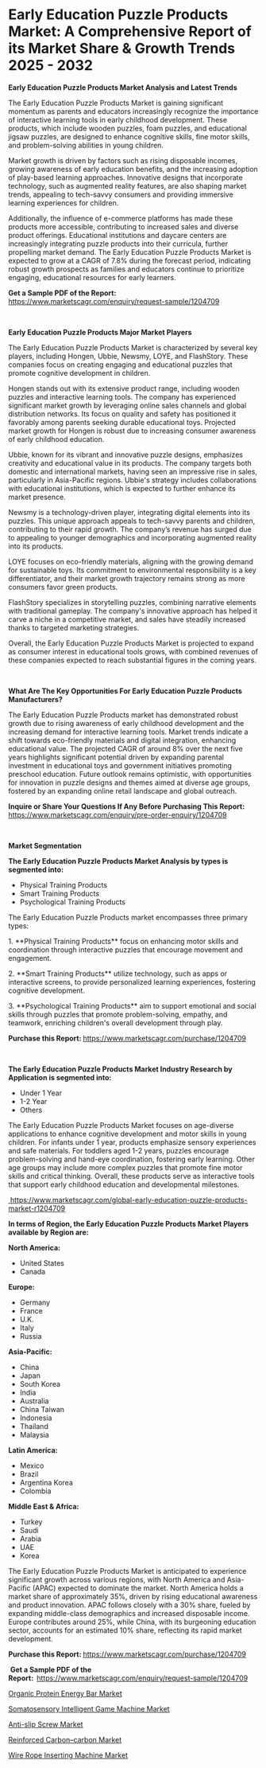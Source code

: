 <p><h1>Early Education Puzzle Products Market: A Comprehensive Report of its Market Share & Growth Trends 2025 - 2032</h1></p><p><strong>Early Education Puzzle Products Market Analysis and Latest Trends</strong></p>
<p><p>The Early Education Puzzle Products Market is gaining significant momentum as parents and educators increasingly recognize the importance of interactive learning tools in early childhood development. These products, which include wooden puzzles, foam puzzles, and educational jigsaw puzzles, are designed to enhance cognitive skills, fine motor skills, and problem-solving abilities in young children.</p><p>Market growth is driven by factors such as rising disposable incomes, growing awareness of early education benefits, and the increasing adoption of play-based learning approaches. Innovative designs that incorporate technology, such as augmented reality features, are also shaping market trends, appealing to tech-savvy consumers and providing immersive learning experiences for children.</p><p>Additionally, the influence of e-commerce platforms has made these products more accessible, contributing to increased sales and diverse product offerings. Educational institutions and daycare centers are increasingly integrating puzzle products into their curricula, further propelling market demand. The Early Education Puzzle Products Market is expected to grow at a CAGR of 7.8% during the forecast period, indicating robust growth prospects as families and educators continue to prioritize engaging, educational resources for early learners.</p></p>
<p><strong>Get a Sample PDF of the Report:&nbsp;</strong> <a href="https://www.marketscagr.com/enquiry/request-sample/1204709?utm_campaign=2010&utm_medium=2&utm_source=Github&utm_content=ia&utm_term=26032025&utm_id=early-education-puzzle-products">https://www.marketscagr.com/enquiry/request-sample/1204709</a></p>
<p>&nbsp;</p>
<p><strong>Early Education Puzzle Products Major Market Players</strong></p>
<p><p>The Early Education Puzzle Products Market is characterized by several key players, including Hongen, Ubbie, Newsmy, LOYE, and FlashStory. These companies focus on creating engaging and educational puzzles that promote cognitive development in children.</p><p>Hongen stands out with its extensive product range, including wooden puzzles and interactive learning tools. The company has experienced significant market growth by leveraging online sales channels and global distribution networks. Its focus on quality and safety has positioned it favorably among parents seeking durable educational toys. Projected market growth for Hongen is robust due to increasing consumer awareness of early childhood education.</p><p>Ubbie, known for its vibrant and innovative puzzle designs, emphasizes creativity and educational value in its products. The company targets both domestic and international markets, having seen an impressive rise in sales, particularly in Asia-Pacific regions. Ubbie's strategy includes collaborations with educational institutions, which is expected to further enhance its market presence.</p><p>Newsmy is a technology-driven player, integrating digital elements into its puzzles. This unique approach appeals to tech-savvy parents and children, contributing to their rapid growth. The company’s revenue has surged due to appealing to younger demographics and incorporating augmented reality into its products.</p><p>LOYE focuses on eco-friendly materials, aligning with the growing demand for sustainable toys. Its commitment to environmental responsibility is a key differentiator, and their market growth trajectory remains strong as more consumers favor green products.</p><p>FlashStory specializes in storytelling puzzles, combining narrative elements with traditional gameplay. The company's innovative approach has helped it carve a niche in a competitive market, and sales have steadily increased thanks to targeted marketing strategies.</p><p>Overall, the Early Education Puzzle Products Market is projected to expand as consumer interest in educational tools grows, with combined revenues of these companies expected to reach substantial figures in the coming years.</p></p>
<p>&nbsp;</p>
<p><strong>What Are The Key Opportunities For Early Education Puzzle Products Manufacturers?</strong></p>
<p><p>The Early Education Puzzle Products market has demonstrated robust growth due to rising awareness of early childhood development and the increasing demand for interactive learning tools. Market trends indicate a shift towards eco-friendly materials and digital integration, enhancing educational value. The projected CAGR of around 8% over the next five years highlights significant potential driven by expanding parental investment in educational toys and government initiatives promoting preschool education. Future outlook remains optimistic, with opportunities for innovation in puzzle designs and themes aimed at diverse age groups, fostered by an expanding online retail landscape and global outreach.</p></p>
<p><strong>Inquire or Share Your Questions If Any Before Purchasing This Report:</strong> <a href="https://www.marketscagr.com/enquiry/pre-order-enquiry/1204709?utm_campaign=2010&utm_medium=2&utm_source=Github&utm_content=ia&utm_term=26032025&utm_id=early-education-puzzle-products">https://www.marketscagr.com/enquiry/pre-order-enquiry/1204709</a></p>
<p>&nbsp;</p>
<p><strong>Market Segmentation</strong></p>
<p><strong>The Early Education Puzzle Products Market Analysis by types is segmented into:</strong></p>
<p><ul><li>Physical Training Products</li><li>Smart Training Products</li><li>Psychological Training Products</li></ul></p>
<p><p>The Early Education Puzzle Products market encompasses three primary types: </p><p>1. **Physical Training Products** focus on enhancing motor skills and coordination through interactive puzzles that encourage movement and engagement.  </p><p>2. **Smart Training Products** utilize technology, such as apps or interactive screens, to provide personalized learning experiences, fostering cognitive development.  </p><p>3. **Psychological Training Products** aim to support emotional and social skills through puzzles that promote problem-solving, empathy, and teamwork, enriching children's overall development through play.</p></p>
<p><strong>Purchase this Report:&nbsp;</strong><a href="https://www.marketscagr.com/purchase/1204709?utm_campaign=2010&utm_medium=2&utm_source=Github&utm_content=ia&utm_term=26032025&utm_id=early-education-puzzle-products">https://www.marketscagr.com/purchase/1204709</a></p>
<p>&nbsp;</p>
<p><strong>The Early Education Puzzle Products Market Industry Research by Application is segmented into:</strong></p>
<p><ul><li>Under 1 Year</li><li>1-2 Year</li><li>Others</li></ul></p>
<p><p>The Early Education Puzzle Products Market focuses on age-diverse applications to enhance cognitive development and motor skills in young children. For infants under 1 year, products emphasize sensory experiences and safe materials. For toddlers aged 1-2 years, puzzles encourage problem-solving and hand-eye coordination, fostering early learning. Other age groups may include more complex puzzles that promote fine motor skills and critical thinking. Overall, these products serve as interactive tools that support early childhood education and developmental milestones.</p></p>
<p><a href="https://www.marketscagr.com/global-early-education-puzzle-products-market-r1204709?utm_campaign=2010&utm_medium=2&utm_source=Github&utm_content=ia&utm_term=26032025&utm_id=early-education-puzzle-products">&nbsp;https://www.marketscagr.com/global-early-education-puzzle-products-market-r1204709</a></p>
<p><strong>In terms of Region, the Early Education Puzzle Products Market Players available by Region are:</strong></p>
<p>
    <p> <strong> North America: </strong>
        <ul>
            <li>United States</li>
            <li>Canada</li>
        </ul>
        </p> 
    <p> <strong> Europe: </strong>
        <ul>
            <li>Germany</li>
            <li>France</li>
            <li>U.K.</li>
            <li>Italy</li>
            <li>Russia</li>
        </ul>
        </p> 
    <p> <strong> Asia-Pacific: </strong>
        <ul>
            <li>China</li>
            <li>Japan</li>
            <li>South Korea</li>
            <li>India</li>
            <li>Australia</li>
            <li>China Taiwan</li>
            <li>Indonesia</li>
            <li>Thailand</li>
            <li>Malaysia</li>
        </ul>
        </p> 
    <p> <strong> Latin America: </strong>
        <ul>
            <li>Mexico</li>
            <li>Brazil</li>
            <li>Argentina Korea</li>
            <li>Colombia</li>
        </ul>
        </p> 
    <p> <strong> Middle East & Africa: </strong>
        <ul>
            <li>Turkey</li>
            <li>Saudi</li>
            <li>Arabia</li>
            <li>UAE</li>
            <li>Korea</li>
        </ul>
    </p>
    </p>
<p><p>The Early Education Puzzle Products Market is anticipated to experience significant growth across various regions, with North America and Asia-Pacific (APAC) expected to dominate the market. North America holds a market share of approximately 35%, driven by rising educational awareness and product innovation. APAC follows closely with a 30% share, fueled by expanding middle-class demographics and increased disposable income. Europe contributes around 25%, while China, with its burgeoning education sector, accounts for an estimated 10% share, reflecting its rapid market development.</p></p>
<p><strong>Purchase this Report: </strong><a href="https://www.marketscagr.com/purchase/1204709?utm_campaign=2010&utm_medium=2&utm_source=Github&utm_content=ia&utm_term=26032025&utm_id=early-education-puzzle-products">https://www.marketscagr.com/purchase/1204709</a></p>
<p>&nbsp;<strong>Get a Sample PDF of the Report:&nbsp;&nbsp;</strong><a href="https://www.marketscagr.com/enquiry/request-sample/1204709?utm_campaign=2010&utm_medium=2&utm_source=Github&utm_content=ia&utm_term=26032025&utm_id=early-education-puzzle-products">https://www.marketscagr.com/enquiry/request-sample/1204709</a></p>
<p><strong></strong></p>
<p><p><a href="https://github.com/ildyduedu/Market-Research-Report-List-1/blob/main/organic-protein-energy-bar-market.md?utm_campaign=2010&utm_medium=2&utm_source=Github&utm_content=ia&utm_term=26032025&utm_id=early-education-puzzle-products">Organic Protein Energy Bar Market</a></p><p><a href="https://github.com/beberjuban9a/Market-Research-Report-List-1/blob/main/somatosensory-intelligent-game-machine-market.md?utm_campaign=2010&utm_medium=2&utm_source=Github&utm_content=ia&utm_term=26032025&utm_id=early-education-puzzle-products">Somatosensory Intelligent Game Machine Market</a></p><p><a href="https://github.com/oduorsarath9/Market-Research-Report-List-1/blob/main/anti-slip-screw-market.md?utm_campaign=2010&utm_medium=2&utm_source=Github&utm_content=ia&utm_term=26032025&utm_id=early-education-puzzle-products">Anti-slip Screw Market</a></p><p><a href="https://github.com/salkidtodo/Market-Research-Report-List-1/blob/main/reinforced-carboncarbon-market.md?utm_campaign=2010&utm_medium=2&utm_source=Github&utm_content=ia&utm_term=26032025&utm_id=early-education-puzzle-products">Reinforced Carbon–carbon Market</a></p><p><a href="https://github.com/diosohusch6x/Market-Research-Report-List-1/blob/main/wire-rope-inserting-machine-market.md?utm_campaign=2010&utm_medium=2&utm_source=Github&utm_content=ia&utm_term=26032025&utm_id=early-education-puzzle-products">Wire Rope Inserting Machine Market</a></p></p>